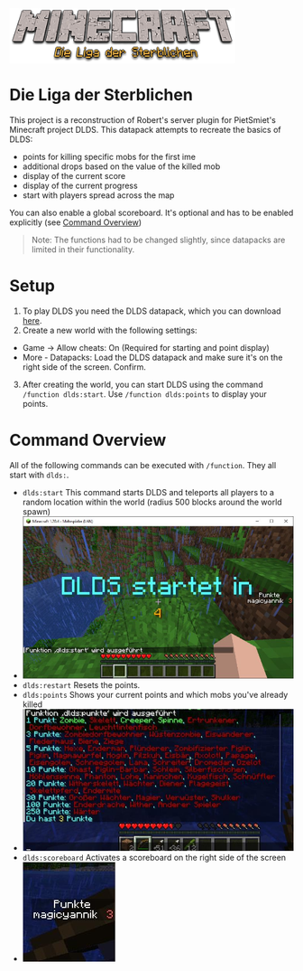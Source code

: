 <div style="display:flex;" align="center">
  <img alt="Logo" src="./docs/img/logo_dlds.png" width="400px" />
</div>

# Die Liga der Sterblichen
This project is a reconstruction of Robert's server plugin for PietSmiet's Minecraft project DLDS.
This datapack attempts to recreate the basics of DLDS:
- points for killing specific mobs for the first ime
- additional drops based on the value of the killed mob
- display of the current score
- display of the current progress
- start with players spread across the map

You can also enable a global scoreboard. It's optional and has to be enabled explicitly (see [Command Overview](#command-overview))

> Note: The functions had to be changed slightly, since datapacks are limited in their functionality.
# Setup
1. To play DLDS you need the DLDS datapack, which you can download [here](https://github.com/otti-ai/dlds/releases/latest).
2. Create a new world with the following settings:
- Game -> Allow cheats: On (Required for starting and point display)
- More - Datapacks: Load the DLDS datapack and make sure it's on the right side of the screen. Confirm.
3. After creating the world, you can start DLDS using the command `/function dlds:start`. Use `/function dlds:points` to display your points.
# Command Overview
All of the following commands can be executed with `/function`. They all start with `dlds:`.
- `dlds:start` This command starts DLDS and teleports all players to a random location within the world (radius 500 blocks around the world spawn)
- ![game start](/docs/img/start.jpg)
- `dlds:restart` Resets the points.
- `dlds:points` Shows your current points and which mobs you've already killed
- ![points](/docs/img/punkte.jpg)
- `dlds:scoreboard` Activates a scoreboard on the right side of the screen
- ![scoreboard](/docs/img/scoreboard.jpg)


